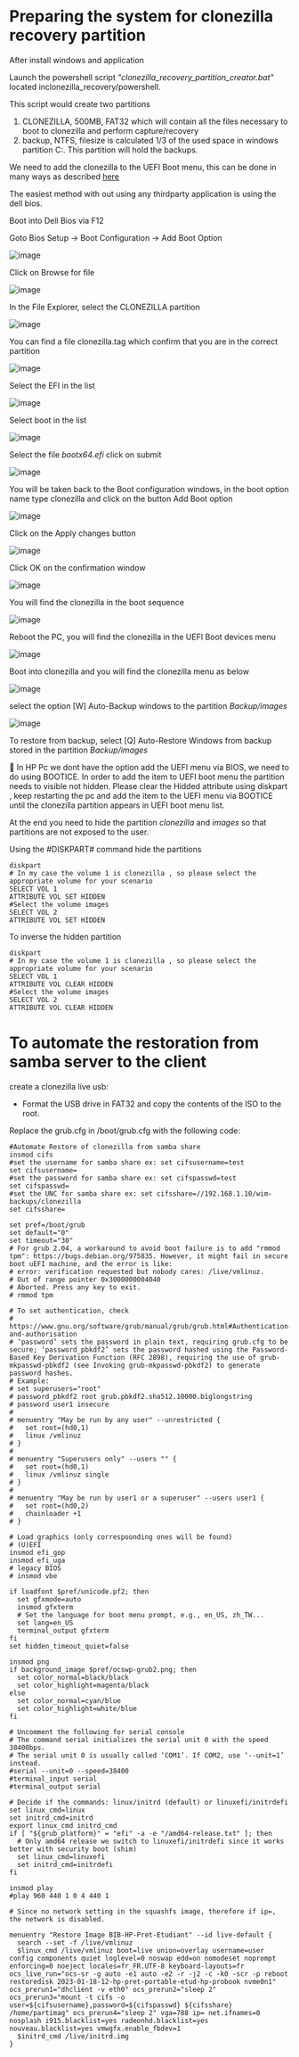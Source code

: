 # Preparing the system for clonezilla recovery partition

After install windows and application

Launch the powershell script *"clonezilla_recovery_partition_creator.bat"* located inclonezilla_recovery/powershell.

This script would create two partitions 

  1. CLONEZILLA, 500MB, FAT32 which will contain all the files necessary to boot to clonezilla and perform capture/recovery
  2. backup, NTFS, filesize is calculated 1/3 of the used space in windows partition C:. This partition will hold the backups.

We need to add the clonezilla to the UEFI Boot menu, this can be done in many ways as described [here](https://sites.google.com/rmprepusb.com/www/tutorials/142---windows-restore-uefi)

The easiest method with out using any thirdparty application is using the dell bios.

Boot into Dell Bios via F12

Goto Bios Setup -> Boot Configuration -> Add Boot Option

![image](https://user-images.githubusercontent.com/1507737/212342057-ff562598-eeda-4961-8d1f-213bee11a704.png)

Click on Browse for file

![image](https://user-images.githubusercontent.com/1507737/212342483-2f2bd30a-cebf-4d6b-bdb1-21b353d97088.png)

In the File Explorer, select the CLONEZILLA partition

![image](https://user-images.githubusercontent.com/1507737/212343015-842e4a54-9da6-44d5-a603-66124180b564.png)

You can find a file clonezilla.tag  which confirm that you are in the correct partition

![image](https://user-images.githubusercontent.com/1507737/212343581-07955e46-ecc2-4802-90b6-40b9c84ca942.png)

Select the EFI in the list

![image](https://user-images.githubusercontent.com/1507737/212343692-26c137b6-6639-49de-84ce-1bfcc2e1f846.png)

Select boot in the list

![image](https://user-images.githubusercontent.com/1507737/212343809-f8b0a97a-2888-40b5-b341-39116287a6d6.png)

Select the file *bootx64.efi* click on submit

![image](https://user-images.githubusercontent.com/1507737/212343932-af3728f8-500f-41fd-8aec-039f8a26aebf.png)

You will be taken back to the Boot configuration windows, in the boot option name type clonezilla and click on the button Add Boot option

![image](https://user-images.githubusercontent.com/1507737/212344220-79dd03f7-b566-4751-8797-9ff41681c390.png)

Click on the Apply changes button

![image](https://user-images.githubusercontent.com/1507737/212344624-3d927cd7-24f9-494a-a0c2-8671e44df291.png)

Click OK on the confirmation window

![image](https://user-images.githubusercontent.com/1507737/212344747-b81244e8-b8c3-410b-9323-69ef7c530175.png)

You will find the clonezilla in the boot sequence 

![image](https://user-images.githubusercontent.com/1507737/212344900-29f4a12c-3e5a-476c-be07-e2bd18cb2cb9.png)

Reboot the PC, you will find the clonezilla in the UEFI Boot devices menu

![image](https://user-images.githubusercontent.com/1507737/212345145-a494d31e-4473-49b7-909c-33d01065c435.png)

Boot into clonezilla and you will find the clonezilla menu as below

![image](https://user-images.githubusercontent.com/1507737/212345553-97c3d2c6-6ae6-4183-ac88-c444014155c4.png)

select the option [W] Auto-Backup windows to the partition *Backup/images*

![image](https://user-images.githubusercontent.com/1507737/212345728-736662d6-fd15-4b64-bdb8-79c96b78de13.png)

To restore from backup, select [Q] Auto-Restore Windows from backup stored in the partition *Backup/images*

👿 In HP Pc we dont have the option add the UEFI menu via BIOS, we need to do using BOOTICE. In order to add the item to UEFI boot menu the partition needs to visible not hidden. Please clear the Hidded attribute using diskpart , keep restarting the pc and add the item to the UEFI menu via BOOTICE until the clonezilla partition appears in UEFI boot menu list.

At the end you need to hide the partition *clonezilla* and *images* so that partitions are not exposed to the user.

Using the #DISKPART# command hide the partitions

```
diskpart
# In my case the volume 1 is clonezilla , so please select the appropriate volume for your scenario
SELECT VOL 1 
ATTRIBUTE VOL SET HIDDEN
#Select the volume images
SELECT VOL 2 
ATTRIBUTE VOL SET HIDDEN
```

To inverse the hidden partition

```
diskpart
# In my case the volume 1 is clonezilla , so please select the appropriate volume for your scenario
SELECT VOL 1 
ATTRIBUTE VOL CLEAR HIDDEN
#Select the volume images
SELECT VOL 2 
ATTRIBUTE VOL CLEAR HIDDEN
```


# To automate the restoration from samba server to the client

create a clonezilla live usb:
  * Format the USB drive in FAT32 and copy the contents of the ISO to the root.

Replace the grub.cfg in /boot/grub.cfg with the following code:

```
#Automate Restore of clonezilla from samba share
insmod cifs
#set the username for samba share ex: set cifsusername=test
set cifsusername=
#set the password for samba share ex: set cifspasswd=test
set cifspasswd=
#set the UNC for samba share ex: set cifsshare=//192.168.1.10/wim-backups/clonezilla
set cifsshare=

set pref=/boot/grub
set default="0"
set timeout="30"
# For grub 2.04, a workaround to avoid boot failure is to add "rmmod tpm": https://bugs.debian.org/975835. However, it might fail in secure boot uEFI machine, and the error is like:
# error: verification requested but nobody cares: /live/vmlinuz.
# Out of range pointer 0x3000000004040
# Aborted. Press any key to exit. 
# rmmod tpm

# To set authentication, check
# https://www.gnu.org/software/grub/manual/grub/grub.html#Authentication-and-authorisation
# ‘password’ sets the password in plain text, requiring grub.cfg to be secure; ‘password_pbkdf2’ sets the password hashed using the Password-Based Key Derivation Function (RFC 2898), requiring the use of grub-mkpasswd-pbkdf2 (see Invoking grub-mkpasswd-pbkdf2) to generate password hashes.
# Example:
# set superusers="root"
# password_pbkdf2 root grub.pbkdf2.sha512.10000.biglongstring
# password user1 insecure
# 
# menuentry "May be run by any user" --unrestricted {
# 	set root=(hd0,1)
# 	linux /vmlinuz
# }
# 
# menuentry "Superusers only" --users "" {
# 	set root=(hd0,1)
# 	linux /vmlinuz single
# }
# 
# menuentry "May be run by user1 or a superuser" --users user1 {
# 	set root=(hd0,2)
# 	chainloader +1
# }

# Load graphics (only correspoonding ones will be found)
# (U)EFI
insmod efi_gop
insmod efi_uga
# legacy BIOS
# insmod vbe

if loadfont $pref/unicode.pf2; then
  set gfxmode=auto
  insmod gfxterm
  # Set the language for boot menu prompt, e.g., en_US, zh_TW...
  set lang=en_US
  terminal_output gfxterm
fi
set hidden_timeout_quiet=false

insmod png
if background_image $pref/ocswp-grub2.png; then
  set color_normal=black/black
  set color_highlight=magenta/black
else
  set color_normal=cyan/blue
  set color_highlight=white/blue
fi

# Uncomment the following for serial console
# The command serial initializes the serial unit 0 with the speed 38400bps.
# The serial unit 0 is usually called ‘COM1’. If COM2, use ‘--unit=1’ instead.
#serial --unit=0 --speed=38400
#terminal_input serial
#terminal_output serial

# Decide if the commands: linux/initrd (default) or linuxefi/initrdefi
set linux_cmd=linux
set initrd_cmd=initrd
export linux_cmd initrd_cmd
if [ "${grub_platform}" = "efi" -a -e "/amd64-release.txt" ]; then
  # Only amd64 release we switch to linuxefi/initrdefi since it works better with security boot (shim)
  set linux_cmd=linuxefi
  set initrd_cmd=initrdefi
fi

insmod play
#play 960 440 1 0 4 440 1

# Since no network setting in the squashfs image, therefore if ip=, the network is disabled.

menuentry "Restore Image BIB-HP-Pret-Etudiant" --id live-default {
  search --set -f /live/vmlinuz
  $linux_cmd /live/vmlinuz boot=live union=overlay username=user config components quiet loglevel=0 noswap edd=on nomodeset noprompt enforcing=0 noeject locales=fr_FR.UTF-8 keyboard-layouts=fr ocs_live_run="ocs-sr -g auto -e1 auto -e2 -r -j2 -c -k0 -scr -p reboot restoredisk 2023-01-18-12-hp-pret-portable-etud-hp-probook nvme0n1" ocs_prerun1="dhclient -v eth0" ocs_prerun2="sleep 2" ocs_prerun3="mount -t cifs -o user=${cifsusername},password=${cifspasswd} ${cifsshare} /home/partimag" ocs_prerun4="sleep 2" vga=788 ip= net.ifnames=0  nosplash i915.blacklist=yes radeonhd.blacklist=yes nouveau.blacklist=yes vmwgfx.enable_fbdev=1
  $initrd_cmd /live/initrd.img
}
```













